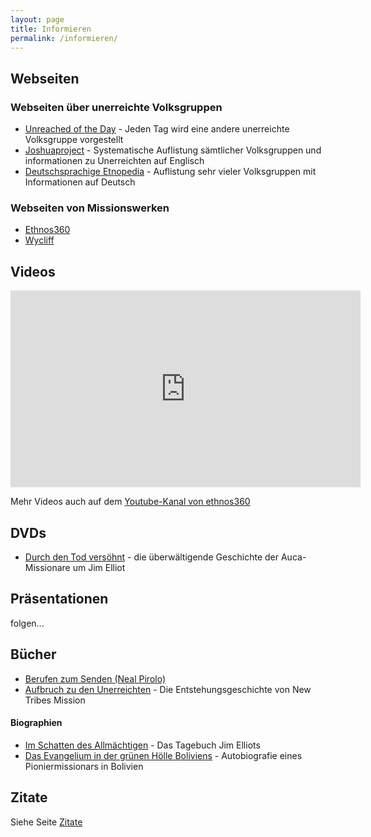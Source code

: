 ```yaml
---
layout: page
title: Informieren
permalink: /informieren/
---
```


## Webseiten

### Webseiten über unerreichte Volksgruppen
* <a href="https://unreachedoftheday.org/" target="_blank">Unreached of the Day</a> - Jeden Tag wird eine andere unerreichte Volksgruppe vorgestellt
* <a href="https://joshuaproject.net/" target="_blank">Joshuaproject</a> - Systematische Auflistung sämtlicher Volksgruppen und informationen zu Unerreichten auf Englisch
* <a href="https://de.etnopedia.org/" target="_blank">Deutschsprachige Etnopedia</a> - Auflistung sehr vieler Volksgruppen mit Informationen auf Deutsch

### Webseiten von Missionswerken

* <a href="https://ethnos360.de/" target="_blank">Ethnos360</a>  
* <a href="https://wycliff.de/" target="_blank">Wycliff</a>  

## Videos

<iframe width="560" height="315" src="https://www.youtube.com/embed/EgygLwLfKW0" title="YouTube video player" frameborder="0" allow="accelerometer; autoplay; clipboard-write; encrypted-media; gyroscope; picture-in-picture; web-share" allowfullscreen></iframe>


Mehr Videos auch auf dem <a href="https://www.youtube.com/@ethnos360deutschland7" target="_blank">Youtube-Kanal von ethnos360</a>

## DVDs

* <a href="https://www.cbuch.de/durch-den-tod-versoehnt-dvd.html" target="_blank">Durch den Tod versöhnt</a> - die überwältigende Geschichte der Auca-Missionare um Jim Elliot


## Präsentationen

folgen...

## Bücher

* <a href="https://ethnos360.de/shop/produkte/berufen-zum-senden/" target="_blank">Berufen zum Senden (Neal Pirolo)</a>  
* <a href="https://ethnos360.de/shop/produkte/aufbruch-zu-den-unerreichten/" target="_blank">Aufbruch zu den Unerreichten</a> - Die Entstehungsgeschichte von New Tribes Mission  

#### Biographien
* <a href="https://www.cb-buchshop.de/396045000/im-schatten-des-allmaechtigen.html" target="_blank">Im Schatten des Allmächtigen</a> - Das Tagebuch Jim Elliots  
* <a href="https://ethnos360.de/shop/produkte/das-evangelium-in-der-gruenen-hoelle-boliviens/" target="_blank">Das Evangelium in der grünen Hölle Boliviens</a> - Autobiografie eines Pioniermissionars in Bolivien  


## Zitate

Siehe Seite [Zitate](/zitate)
